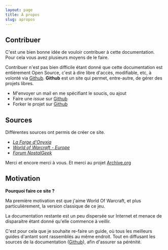 ```yaml
---
layout: page
title: À propos
slug: apropos
---
```


<h2 id="contribuer">Contribuer</h2>

C'est une bien bonne idée de vouloir contribuer à cette documentation. Pour cela vous avez plusieurs moyens de le faire.

Contribuer n'est pas bien difficile étant donné que cette documentation est entièrement Open Source, c'est à dire libre d'accès, modifiable, etc, à volonté via [Github][github].
**Github** est un site qui permet, entre-autre, de gérer des projets libres.

* M'envoyer un mail en me spécifiant le soucis, ou ajout
* Faire une *issue* sur [Github][github]
* Forker le projet sur [Github][github]

<h2 id="sources">Sources</h2>

Différentes sources ont permis de créer ce site.

* *[La Forge d'Onyxia](http://web.archive.org/web/20070202002322/http://forgeonyxia.be/index.php?)*
* *[World of Warcraft - Europe](http://web.archive.org/web/20070225160320/http://www.wow-europe.com/fr/index.xml)*
* *[Forum NostalGeek](http://nostalgeek-serveur.com/index.php?box=welcome)*

Merci et encore merci à vous.
Et merci au projet [Archive.org][archiveorg]

<h2 id="motivation">Motivation</h2>

**Pourquoi faire ce site ?**

Ma première motivation est que j'aime World Of Warcraft, et plus particulièrement, la version classique de ce jeu.

La documentation restante est un peu dispersée sur Internet et menace de disparaitre étant donné qu'elle commence à veillir.

C'est pour cela que je souhaite re-faire un guide, où tous les meilleurs guides d'antant sont rassemblés au même endroit. Tout en diffusant les sources de la documentation ([Github][github]), afin d'assurer sa pérénité.

[github]: https://github.com/socketubs/vanilla-doc
[archiveorg]: http://archive.org
